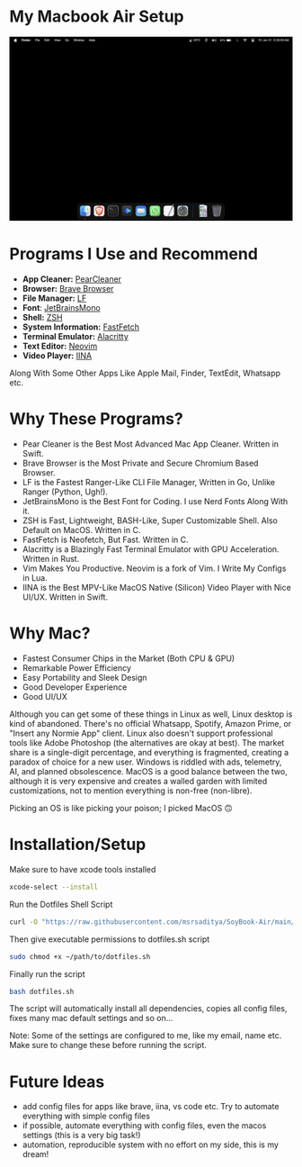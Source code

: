 # My Macbook Air Setup

![Wallpaper](https://github.com/msrsaditya/SoyBook-Air/blob/main/Screenshot.png)

# Programs I Use and Recommend

- **App Cleaner:** [PearCleaner](https://github.com/alienator88/Pearcleaner)
- **Browser:**  [Brave Browser](https://github.com/brave/brave-browser)
- **File Manager:** [LF](https://github.com/gokcehan/lf)
- **Font**: [JetBrainsMono](https://github.com/JetBrains/JetBrainsMono)
- **Shell:** [ZSH](https://github.com/zsh-users/zsh)
- **System Information:** [FastFetch](https://github.com/fastfetch-cli/fastfetch)
- **Terminal Emulator:** [Alacritty](https://github.com/alacritty/alacritty)
- **Text Editor:** [Neovim](https://github.com/neovim/neovim)
- **Video Player:** [IINA](https://github.com/iina/iina)

Along With Some Other Apps Like Apple Mail, Finder, TextEdit, Whatsapp etc.

# Why These Programs?

- Pear Cleaner is the Best Most Advanced Mac App Cleaner. Written in Swift.
- Brave Browser is the Most Private and Secure Chromium Based Browser.
- LF is the Fastest Ranger-Like CLI File Manager, Written in Go, Unlike Ranger (Python, Ugh!).
- JetBrainsMono is the Best Font for Coding. I use Nerd Fonts Along With it.
- ZSH is Fast, Lightweight, BASH-Like, Super Customizable Shell. Also Default on MacOS. Written in C.
- FastFetch is Neofetch, But Fast. Written in C.
- Alacritty is a Blazingly Fast Terminal Emulator with GPU Acceleration. Written in Rust.
- Vim Makes You Productive. Neovim is a fork of Vim. I Write My Configs in Lua.
- IINA is the Best MPV-Like MacOS Native (Silicon) Video Player with Nice UI/UX. Written in Swift.

# Why Mac?

- Fastest Consumer Chips in the Market (Both CPU & GPU)
- Remarkable Power Efficiency
- Easy Portability and Sleek Design
- Good Developer Experience
- Good UI/UX

Although you can get some of these things in Linux as well, Linux desktop is kind of abandoned. There's no official Whatsapp, Spotify, Amazon Prime, or "Insert any Normie App" client. Linux also doesn't support professional tools like Adobe Photoshop (the alternatives are okay at best). The market share is a single-digit percentage, and everything is fragmented, creating a paradox of choice for a new user. Windows is riddled with ads, telemetry, AI, and planned obsolescence. MacOS is a good balance between the two, although it is very expensive and creates a walled garden with limited customizations, not to mention everything is non-free (non-libre).

Picking an OS is like picking your poison; I picked MacOS 🙃

# Installation/Setup
Make sure to have xcode tools installed
```bash
xcode-select --install
```
Run the Dotfiles Shell Script
```bash
curl -O "https://raw.githubusercontent.com/msrsaditya/SoyBook-Air/main/dotfiles.sh"
```
Then give executable permissions to dotfiles.sh script
```bash
sudo chmod +x ~/path/to/dotfiles.sh
```
Finally run the script
```bash
bash dotfiles.sh
```
The script will automatically install all dependencies, copies all config files, fixes many mac default settings and so on...

Note: Some of the settings are configured to me, like my email, name etc. Make sure to change these before running the script.

# Future Ideas
- add config files for apps like brave, iina, vs code etc. Try to automate everything with simple config files
- if possible, automate everything with config files, even the macos settings (this is a very big task!)
- automation, reproducible system with no effort on my side, this is my dream!
